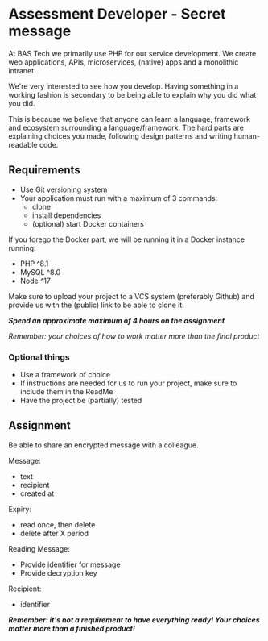 # Assessment Developer - Secret message

At BAS Tech we primarily use PHP for our service development. We create web applications, 
APIs, microservices, (native) apps and a monolithic intranet. 

We're very interested to see how you develop. Having something in a working fashion is
secondary to be being able to explain why you did what you did. 

This is because we believe that anyone can learn a language, framework and ecosystem 
surrounding a language/framework. The hard parts are explaining choices you made, following
design patterns and writing human-readable code. 

## Requirements

- Use Git versioning system
- Your application must run with a maximum of 3 commands:
  - clone
  - install dependencies
  - (optional) start Docker containers

If you forego the Docker part, we will be running it in a Docker instance running: 

- PHP ^8.1
- MySQL ^8.0
- Node ^17

Make sure to upload your project to a VCS system (preferably Github) and provide us with
the (public) link to be able to clone it. 

_**Spend an approximate maximum of 4 hours on the assignment**_

_Remember: your choices of how to work matter more than the final product_

### Optional things

- Use a framework of choice
- If instructions are needed for us to run your project, make sure to include them in the ReadMe
- Have the project be (partially) tested

## Assignment

Be able to share an encrypted message with a colleague. 

Message: 

- text
- recipient
- created at

Expiry:

- read once, then delete
- delete after X period

Reading Message:

- Provide identifier for message
- Provide decryption key

Recipient:

- identifier

_**Remember: it's not a requirement to have everything ready! Your choices matter more than
a finished product!**_
